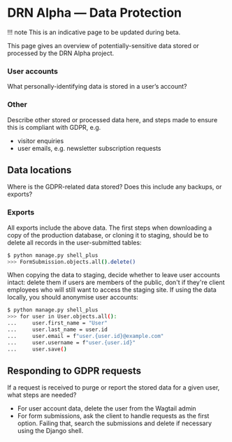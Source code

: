 # DRN Alpha — Data Protection

!!! note
This is an indicative page to be updated during beta.

This page gives an overview of potentially-sensitive data stored or processed by the DRN Alpha project.

### User accounts

What personally-identifying data is stored in a user’s account?

### Other

Describe other stored or processed data here, and steps made to ensure this is compliant with GDPR, e.g.

- visitor enquiries
- user emails, e.g. newsletter subscription requests

## Data locations

Where is the GDPR-related data stored? Does this include any backups, or exports?

### Exports

All exports include the above data. The first steps when downloading a copy of the production database, or cloning it to staging, should be to delete all records in the user-submitted tables:

```bash
$ python manage.py shell_plus
>>> FormSubmission.objects.all().delete()
```

When copying the data to staging, decide whether to leave user accounts intact: delete them if users are members of the public, don't if they're client employees who will still want to access the staging site. If using the data locally, you should anonymise user accounts:

```bash
$ python manage.py shell_plus
>>> for user in User.objects.all():
...     user.first_name = "User"
...     user.last_name = user.id
...     user.email = f"user.{user.id}@example.com"
...     user.username = f"user.{user.id}"
...     user.save()
```

## Responding to GDPR requests

If a request is received to purge or report the stored data for a given user, what steps are needed?

- For user account data, delete the user from the Wagtail admin
- For form submissions, ask the client to handle requests as the first option. Failing that, search the submissions and delete if necessary using the Django shell.
